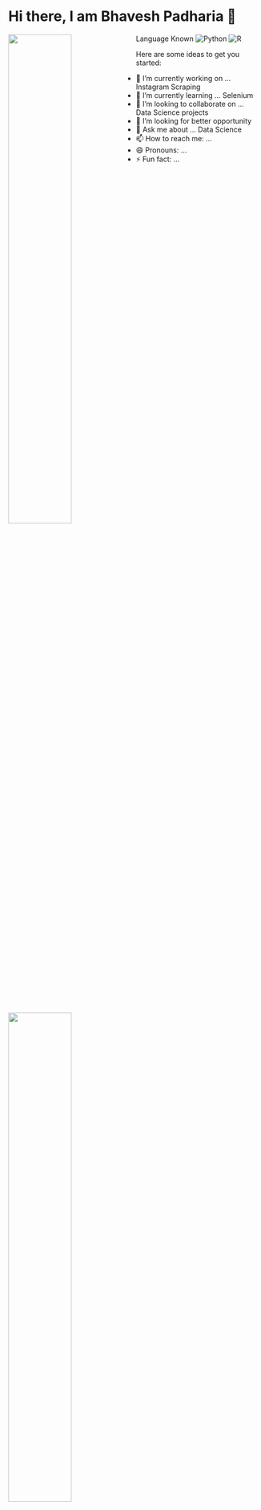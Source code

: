 # Hi there, I am Bhavesh Padharia 👋 

<img align="left" width="50%" src="https://github-readme-stats.vercel.app/api?username=padhariabhavesh&show_icons=true&theme=radical" />
<img align="left" width="50%" src="https://github-readme-stats.vercel.app/api/top-langs/?username=padhariabhavesh&layout=compact)](https://github.com/anuraghazra/github-readme-stats" />


Language Known
 ![Python](https://img.shields.io/badge/python-3670A0?style=for-the-badge&logo=python&logoColor=ffdd54) 
 ![R](https://img.shields.io/badge/r-%23276DC3.svg?style=for-the-badge&logo=r&logoColor=white)


Here are some ideas to get you started:

- 🔭 I’m currently working on ... Instagram Scraping
- 🌱 I’m currently learning ... Selenium
- 👯 I’m looking to collaborate on ... Data Science projects
- 🤔 I’m looking for better opportunity
- 💬 Ask me about ... Data Science
- 📫 How to reach me: ... 
- 😄 Pronouns: ...
- ⚡ Fun fact: ...


